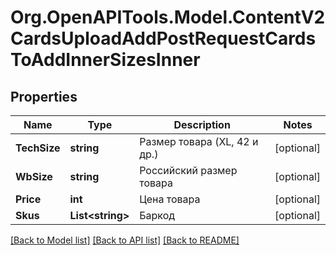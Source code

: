 # Org.OpenAPITools.Model.ContentV2CardsUploadAddPostRequestCardsToAddInnerSizesInner

## Properties

Name | Type | Description | Notes
------------ | ------------- | ------------- | -------------
**TechSize** | **string** | Размер товара (XL, 42 и др.) | [optional] 
**WbSize** | **string** | Российский размер товара | [optional] 
**Price** | **int** | Цена товара | [optional] 
**Skus** | **List&lt;string&gt;** | Баркод | [optional] 

[[Back to Model list]](../README.md#documentation-for-models) [[Back to API list]](../README.md#documentation-for-api-endpoints) [[Back to README]](../README.md)


